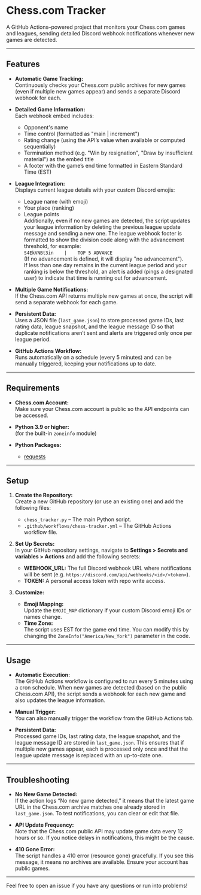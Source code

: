 # Chess.com Tracker

A GitHub Actions–powered project that monitors your Chess.com games and leagues, sending detailed Discord webhook notifications whenever new games are detected.

---

## Features

- **Automatic Game Tracking:**  
  Continuously checks your Chess.com public archives for new games (even if multiple new games appear) and sends a separate Discord webhook for each.

- **Detailed Game Information:**  
  Each webhook embed includes:
  - Opponent's name
  - Time control (formatted as "main | increment")
  - Rating change (using the API’s value when available or computed sequentially)
  - Termination method (e.g. "Win by resignation", "Draw by insufficient material") as the embed title
  - A footer with the game’s end time formatted in Eastern Standard Time (EST)

- **League Integration:**  
  Displays current league details with your custom Discord emojis:
  - League name (with emoji)
  - Your place (ranking)
  - League points  
  Additionally, even if no new games are detected, the script updates your league information by deleting the previous league update message and sending a new one. The league webhook footer is formatted to show the division code along with the advancement threshold, for example:  
  `S4EkVNBt3in    |    TOP 5 ADVANCE`  
  (If no advancement is defined, it will display "no advancement").  
  If less than one day remains in the current league period and your ranking is below the threshold, an alert is added (pings a designated user) to indicate that time is running out for advancement.

- **Multiple Game Notifications:**  
  If the Chess.com API returns multiple new games at once, the script will send a separate webhook for each game.

- **Persistent Data:**  
  Uses a JSON file (`last_game.json`) to store processed game IDs, last rating data, league snapshot, and the league message ID so that duplicate notifications aren’t sent and alerts are triggered only once per league period.

- **GitHub Actions Workflow:**  
  Runs automatically on a schedule (every 5 minutes) and can be manually triggered, keeping your notifications up to date.

---

## Requirements

- **Chess.com Account:**  
  Make sure your Chess.com account is public so the API endpoints can be accessed.

- **Python 3.9 or higher:**  
  (for the built-in `zoneinfo` module)

- **Python Packages:**  
  - [requests](https://pypi.org/project/requests/)

---

## Setup

1. **Create the Repository:**  
   Create a new GitHub repository (or use an existing one) and add the following files:
   - `chess_tracker.py` – The main Python script.
   - `.github/workflows/chess-tracker.yml` – The GitHub Actions workflow file.

2. **Set Up Secrets:**  
   In your GitHub repository settings, navigate to **Settings > Secrets and variables > Actions** and add the following secrets:
   - **WEBHOOK_URL:** The full Discord webhook URL where notifications will be sent (e.g. `https://discord.com/api/webhooks/<id>/<token>`).
   - **TOKEN:** A personal access token with repo write access.

3. **Customize:**  
   - **Emoji Mapping:**  
     Update the `EMOJI_MAP` dictionary if your custom Discord emoji IDs or names change.
   - **Time Zone:**  
     The script uses EST for the game end time. You can modify this by changing the `ZoneInfo("America/New_York")` parameter in the code.

---

## Usage

- **Automatic Execution:**  
  The GitHub Actions workflow is configured to run every 5 minutes using a cron schedule. When new games are detected (based on the public Chess.com API), the script sends a webhook for each new game and also updates the league information.

- **Manual Trigger:**  
  You can also manually trigger the workflow from the GitHub Actions tab.

- **Persistent Data:**  
  Processed game IDs, last rating data, the league snapshot, and the league message ID are stored in `last_game.json`. This ensures that if multiple new games appear, each is processed only once and that the league update message is replaced with an up-to-date one.

---

## Troubleshooting

- **No New Game Detected:**  
  If the action logs “No new game detected,” it means that the latest game URL in the Chess.com archive matches one already stored in `last_game.json`. To test notifications, you can clear or edit that file.

- **API Update Frequency:**  
  Note that the Chess.com public API may update game data every 12 hours or so. If you notice delays in notifications, this might be the cause.

- **410 Gone Error:**  
  The script handles a 410 error (resource gone) gracefully. If you see this message, it means no archives are available. Ensure your account has public games.

---

Feel free to open an issue if you have any questions or run into problems!